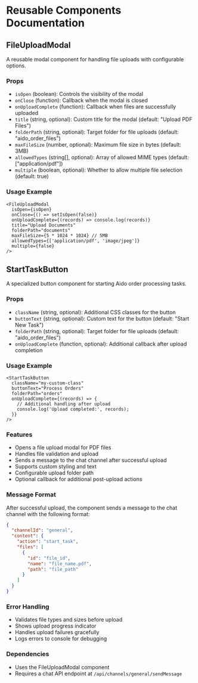 # Reusable Components Documentation

## FileUploadModal

A reusable modal component for handling file uploads with configurable options.

### Props

- `isOpen` (boolean): Controls the visibility of the modal
- `onClose` (function): Callback when the modal is closed
- `onUploadComplete` (function): Callback when files are successfully uploaded
- `title` (string, optional): Custom title for the modal (default: "Upload PDF Files")
- `folderPath` (string, optional): Target folder for file uploads (default: "aido_order_files")
- `maxFileSize` (number, optional): Maximum file size in bytes (default: 3MB)
- `allowedTypes` (string[], optional): Array of allowed MIME types (default: ["application/pdf"])
- `multiple` (boolean, optional): Whether to allow multiple file selection (default: true)

### Usage Example

```tsx
<FileUploadModal
  isOpen={isOpen}
  onClose={() => setIsOpen(false)}
  onUploadComplete={(records) => console.log(records)}
  title="Upload Documents"
  folderPath="documents"
  maxFileSize={5 * 1024 * 1024} // 5MB
  allowedTypes={['application/pdf', 'image/jpeg']}
  multiple={false}
/>
```

## StartTaskButton

A specialized button component for starting Aido order processing tasks.

### Props

- `className` (string, optional): Additional CSS classes for the button
- `buttonText` (string, optional): Custom text for the button (default: "Start New Task")
- `folderPath` (string, optional): Target folder for file uploads (default: "aido_order_files")
- `onUploadComplete` (function, optional): Additional callback after upload completion

### Usage Example

```tsx
<StartTaskButton
  className="my-custom-class"
  buttonText="Process Orders"
  folderPath="orders"
  onUploadComplete={(records) => {
    // Additional handling after upload
    console.log('Upload completed:', records);
  }}
/>
```

### Features

- Opens a file upload modal for PDF files
- Handles file validation and upload
- Sends a message to the chat channel after successful upload
- Supports custom styling and text
- Configurable upload folder path
- Optional callback for additional post-upload actions

### Message Format

After successful upload, the component sends a message to the chat channel with the following format:

```json
{
  "channelId": "general",
  "content": {
    "action": "start_task",
    "files": [
      {
        "id": "file_id",
        "name": "file_name.pdf",
        "path": "file_path"
      }
    ]
  }
}
```

### Error Handling

- Validates file types and sizes before upload
- Shows upload progress indicator
- Handles upload failures gracefully
- Logs errors to console for debugging

### Dependencies

- Uses the FileUploadModal component
- Requires a chat API endpoint at `/api/channels/general/sendMessage`
 